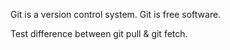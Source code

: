 Git is a version control system.
Git is free software.

Test difference between git pull & git fetch.
